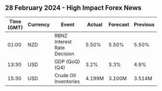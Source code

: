 ## 28 February 2024 - High Impact Forex News

| Time (GMT) | Currency | Event | Actual | Forecast | Previous |
|------|----------|-------|--------|----------|----------|
| 01:00 | NZD | RBNZ Interest Rate Decision | 5.50% | 5.50% | 5.50% |
| 13:30 | USD | GDP (QoQ) (Q4) | 3.2% | 3.3% | 4.9% |
| 15:30 | USD | Crude Oil Inventories | 4.199M | 3.100M | 3.514M |
